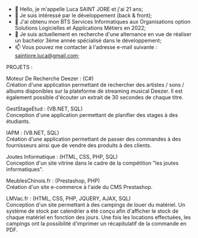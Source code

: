 - 👋 Hello, je m'appelle Luca SAINT JORE et j'ai 21 ans;
- 👀 Je suis intéressé par le développement (back & front);
- 🌱 J'ai obtenu mon BTS Services Informatiques aux Organisations option Solutions Logicielles et Applications Métiers en 2022;
- 💞️ Je suis actuellement en recherche d'une alternance en vue de réaliser un bachelor 3ème année spécialisé dans le développement;
- 📫 Vous pouvez me contacter à l'adresse e-mail suivante : saintjore.luca@gmail.com;

PROJETS :

Moteur De Recherche Deezer : (C#)  
Création d'une application permettant de rechercher des artistes / sons / albums disponibles sur la plateforme de streaming musical Deezer.
Il est également possible d'écouter un extrait de 30 secondes de chaque titre.

GestStageEtud : (VB.NET, SQL)  
Conception d'une application permettant de planifier des stages à des étudiants.

IAPM : (VB.NET, SQL)  
Création d'une application permettant de passer des commandes à des fournisseurs ainsi que de vendre des produits à des clients.

Joutes Informatique : (HTML, CSS, PHP, SQL)  
Conception d'un site vitrine dans le cadre de la compétition "les joutes informatiques".

MeublesChinois.fr : (Prestashop, PHP)  
Création d'un site e-commerce à l'aide du CMS Prestashop.

LMVac.fr : (HTML, CSS, PHP, JQUERY, AJAX, SQL)  
Conception d'un site permettant à des campings de louer du matériel.
Un système de stock par calendrier a été conçu afin d'afficher le stock de chaque matériel en fonction des jours.
Une fois les locations effectuées, les campings ont la possibilité d'imprimer un récapitulatif de la commande en PDF.



<!---
Luca-SJ/Luca-SJ is a ✨ special ✨ repository because its `README.md` (this file) appears on your GitHub profile.
You can click the Preview link to take a look at your changes.
--->
